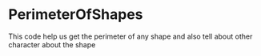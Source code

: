 # PerimeterOfShapes
This code help us get the perimeter of any shape and also tell about other character about the shape
